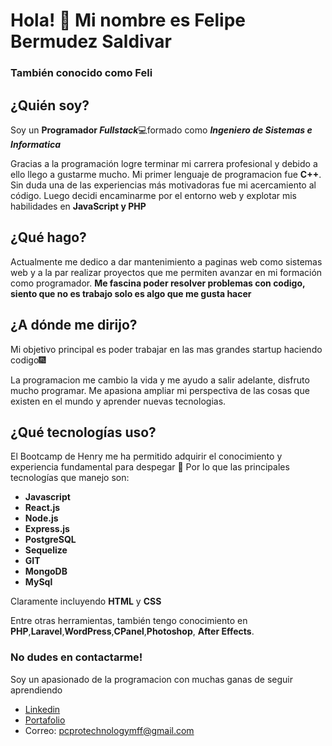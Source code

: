  # Hola! 👋 Mi nombre es Felipe Bermudez Saldivar
 ### También conocido como Feli  
 

## ¿Quién soy? 
Soy un **Programador _Fullstack_**💻formado como ***Ingeniero de Sistemas e Informatica*** 

Gracias a la programación logre terminar mi carrera profesional y debido a ello llego a gustarme mucho. Mi primer lenguaje de programacion fue **C++**. Sin duda una de las experiencias más motivadoras fue mi acercamiento al código. Luego decidi encaminarme por el entorno web y explotar mis habilidades en **JavaScript y PHP**

## ¿Qué hago?
Actualmente me dedico a dar mantenimiento a paginas web como sistemas web y a la par realizar proyectos que me permiten avanzar en mi formación como 
programador. **Me fascina poder resolver problemas con codigo, siento que no es trabajo solo es algo que me gusta hacer**

## ¿A dónde me dirijo?
Mi objetivo principal es poder trabajar en las mas grandes startup haciendo codigo🎆

La programacion me cambio la vida y me ayudo a salir adelante, disfruto mucho programar. Me apasiona ampliar mi perspectiva de las cosas que existen en el mundo y aprender nuevas tecnologias.

## ¿Qué tecnologías uso?
El Bootcamp de Henry me ha permitido adquirir el conocimiento y experiencia fundamental
para despegar 🚀 
Por lo que las principales tecnologías que manejo son: 

- **Javascript** 
- **React.js**
- **Node.js**
- **Express.js**
- **PostgreSQL**
- **Sequelize**
- **GIT**
- **MongoDB**
- **MySql** 

Claramente incluyendo **HTML** y **CSS**

Entre otras herramientas, también tengo conocimiento en **PHP**,**Laravel**,**WordPress**,**CPanel**,**Photoshop**, **After Effects**.

### No dudes en contactarme! 
Soy un apasionado de la programacion con muchas ganas de seguir aprendiendo

- [Linkedin](https://www.linkedin.com/in/felipegerardobermudezsaldivar/)
- [Portafolio](https://propertyshop.top/FelipeBermudezSaldivar)
- Correo: pcprotechnologymff@gmail.com

